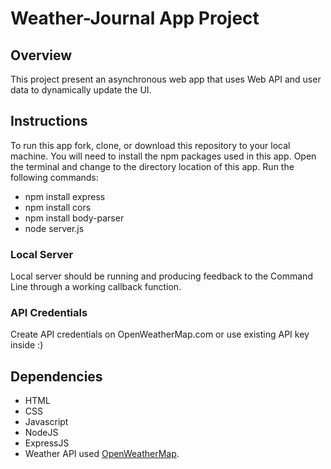 # Weather-Journal App Project

## Overview
This project present an asynchronous web app that uses Web API and user data to dynamically update the UI. 

## Instructions
To run this app fork, clone, or download this repository to your local machine. You will need to install the npm packages used in this app. Open the terminal and change to the directory location of this app. Run the following commands:

* npm install express
* npm install cors
* npm install body-parser
* node server.js


### Local Server
Local server should be running and producing feedback to the Command Line through a working callback function.

### API Credentials
Create API credentials on OpenWeatherMap.com or use existing API key inside :)

## Dependencies
* HTML
* CSS
* Javascript
* NodeJS
* ExpressJS
* Weather API used [OpenWeatherMap](https://openweathermap.org/).